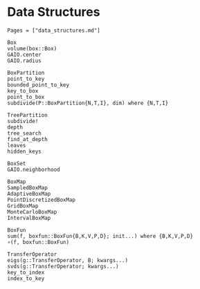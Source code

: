 # Data Structures

```@index
Pages = ["data_structures.md"]
```

```@docs; canonical=false
Box
volume(box::Box)
GAIO.center
GAIO.radius
```

```@docs; canonical=false
BoxPartition
point_to_key
bounded_point_to_key
key_to_box
point_to_box
subdivide(P::BoxPartition{N,T,I}, dim) where {N,T,I}
```

```@docs; canonical=false
TreePartition
subdivide!
depth
tree_search
find_at_depth
leaves
hidden_keys
```

```@docs; canonical=false
BoxSet
GAIO.neighborhood
```

```@docs; canonical=false
BoxMap
SampledBoxMap
AdaptiveBoxMap
PointDiscretizedBoxMap
GridBoxMap
MonteCarloBoxMap
IntervalBoxMap
```

```@docs; canonical=false
BoxFun
sum(f, boxfun::BoxFun{B,K,V,P,D}; init...) where {B,K,V,P,D}
∘(f, boxfun::BoxFun)

```

```@docs; canonical=false
TransferOperator
eigs(g::TransferOperator, B; kwargs...)
svds(g::TransferOperator; kwargs...)
key_to_index
index_to_key
```
